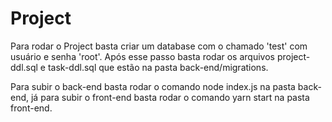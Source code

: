 # Project
Para rodar o Project basta criar um database com o chamado 'test' com usuário e senha 'root'.
Após esse passo basta rodar os arquivos project-ddl.sql e task-ddl.sql que estão na pasta back-end/migrations.

Para subir o back-end basta rodar o comando node index.js na pasta back-end, já para subir o front-end basta rodar o comando yarn start na pasta front-end.
